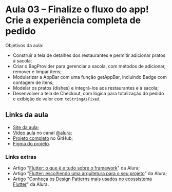 # Aula 03 – Finalize o fluxo do app! Crie a experiência completa de pedido

Objetivos da aula:

- Construir a tela de detalhes dos restaurantes e permitir adicionar pratos à sacola;
- Criar o BagProvider para gerenciar a sacola, com métodos de adicionar, remover e limpar itens;
- Modularizar a AppBar com uma função getAppBar, incluindo Badge com contagem de itens;
- Modelar os pratos (dishes) e integrá-los aos restaurantes e à sacola;
- Desenvolver a tela de Checkout, com lógica para totalização do pedido e exibição de valor com `toStringAsFixed`.

## Links da aula

- [Site da aula](https://www.alura.com.br/imersao-mobile/aula03-mobile);
- [Vídeo aula](https://youtu.be/q3ctZoU2oLg) no canal [@alura](https://www.youtube.com/@alura);
- [Projeto completo](https://github.com/alura-cursos/flutter_techtaste) no GitHub;
- [Figma do projeto](https://www.figma.com/design/5WKjBnTvAKTraWTRqsjK02/TechTaste-%7C-Imers%C3%A3o?node-id=7-47&p=f).

### Links extras

- Artigo "[Flutter: o que é e tudo sobre o framework](https://www.alura.com.br/artigos/flutter)" da Alura;
- Artigo "[Flutter: escolhendo uma arquitetura para o seu projeto](https://www.alura.com.br/artigos/flutter-arquitetura-seu-projeto)" da Alura;
- Artigo "[Conheça os Design Patterns mais usados no ecossistema Flutter](https://www.alura.com.br/artigos/design-patterns-flutter)" da Alura.

